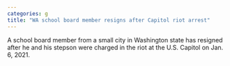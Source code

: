 ```yaml
---
categories: g
title: "WA school board member resigns after Capitol riot arrest"
---
```

A school board member from a small city in Washington state has resigned after he and his stepson were charged in the riot at the U.S. Capitol on Jan. 6, 2021.